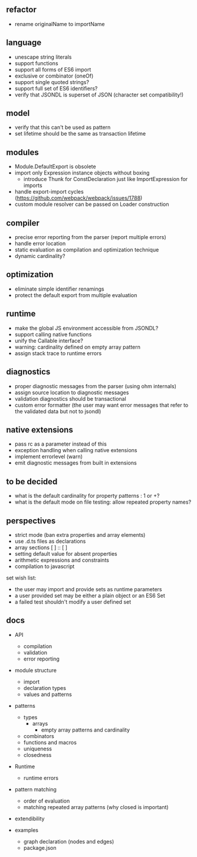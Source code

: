 ## refactor

- rename originalName to importName

## language

- unescape string literals
- support functions
- support all forms of ES6 import
- exclusive or combinator (oneOf)
- support single quoted strings?
- support full set of ES6 identifiers?
- verify that JSONDL is superset of JSON (character set compatibility!)

## model

- verify that this can't be used as pattern
- set lifetime should be the same as transaction lifetime

## modules

- Module.DefaultExport is obsolete
- import only Expression instance objects without boxing
  - introduce Thunk for ConstDeclaration just like ImportExpression for imports
- handle export-import cycles (https://github.com/webpack/webpack/issues/1788)
- custom module resolver can be passed on Loader construction

## compiler

- precise error reporting from the parser (report multiple errors)
- handle error location
- static evaluation as compilation and optimization technique
- dynamic cardinality?

## optimization

- eliminate simple identifier renamings
- protect the default export from multiple evaluation

## runtime

- make the global JS environment accessible from JSONDL?
- support calling native functions
- unify the Callable interface?
- warning: cardinality defined on empty array pattern
- assign stack trace to runtime errors

## diagnostics

- proper diagnostic messages from the parser (using ohm internals)
- assign source location to diagnostic messages
- validation diagnostics should be transactional
- custom error formatter (the user may want error messages that refer to the 
  validated data but not to jsondl)

## native extensions

- pass rc as a parameter instead of this
- exception handling when calling native extensions
- implement errorlevel (warn)
- emit diagnostic messages from built in extensions

## to be decided

- what is the default cardinality for property patterns : 1 or +?
- what is the default mode on file testing: allow repeated property names?

## perspectives

- strict mode (ban extra properties and array elements)
- use .d.ts files as declarations
- array sections [ ] :: [ ]
- setting default value for absent properties
- arithmetic expressions and constraints
- compilation to javascript

set wish list:
- the user may import and provide sets as runtime parameters
- a user provided set may be either a plain object or an ES6 Set
- a failed test shouldn't modify a user defined set

## docs

- API
  - compilation
  - validation
  - error reporting

- module structure
  - import
  - declaration types
  - values and patterns


- patterns
  - types
    - arrays
      - empty array patterns and cardinality  
  - combinators
  - functions and macros
  - uniqueness
  - closedness

- Runtime
  - runtime errors

- pattern matching
  - order of evaluation
  - matching repeated array patterns (why closed is important)

- extendibility

- examples
  - graph declaration (nodes and edges)
  - package.json
